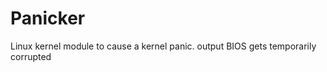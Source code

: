 Panicker
===========

Linux kernel module to cause a kernel panic.
 output BIOS gets temporarily corrupted
